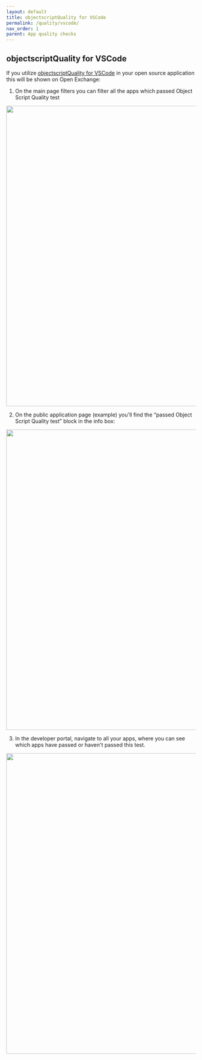 ```yaml
---
layout: default
title: objectscriptQuality for VSCode
permalink: /quality/vscode/
nav_order: 1
parent: App quality checks
---
```


## objectscriptQuality for VSCode

If you utilize  [objectscriptQuality for VSCode](https://openexchange.intersystems.com/package/objectscriptQuality-for-VSCode) in your open source application this will be shown on Open Exchange:

1. On the main page filters you can filter all the apps which passed Object Script Quality test

<img width="800" src="/assets/images/contest/3.png">

2. On the public application page (example) you'll find the “passed Object Script Quality test” block in the info box:

<img width="800" src="/assets/images/contest/4.png">

3. In the developer portal, navigate to all your apps, where you can see which apps have passed or haven't passed this test.

<img width="800" src="/assets/images/contest/9.png">
